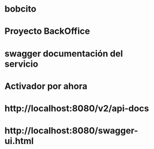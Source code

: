 # bobcito

# Proyecto BackOffice 
# swagger documentación del servicio
 
# Activador por ahora
# http://localhost:8080/v2/api-docs

# http://localhost:8080/swagger-ui.html
